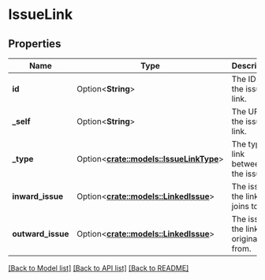 # IssueLink

## Properties

Name | Type | Description | Notes
------------ | ------------- | ------------- | -------------
**id** | Option<**String**> | The ID of the issue link. | [optional][readonly]
**_self** | Option<**String**> | The URL of the issue link. | [optional][readonly]
**_type** | Option<[**crate::models::IssueLinkType**](IssueLinkType.md)> | The type of link between the issues. | [optional]
**inward_issue** | Option<[**crate::models::LinkedIssue**](LinkedIssue.md)> | The issue the link joins to. | [optional]
**outward_issue** | Option<[**crate::models::LinkedIssue**](LinkedIssue.md)> | The issue the link originates from. | [optional]

[[Back to Model list]](../README.md#documentation-for-models) [[Back to API list]](../README.md#documentation-for-api-endpoints) [[Back to README]](../README.md)


